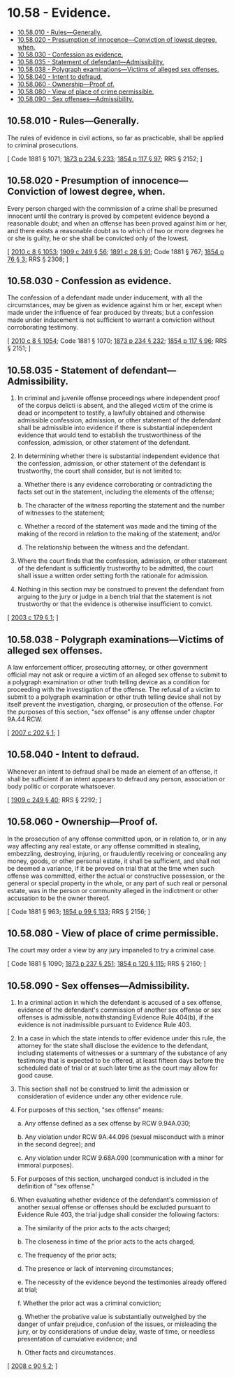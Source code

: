 # 10.58 - Evidence.
* [10.58.010 - Rules—Generally.](#1058010---rulesgenerally)
* [10.58.020 - Presumption of innocence—Conviction of lowest degree, when.](#1058020---presumption-of-innocenceconviction-of-lowest-degree-when)
* [10.58.030 - Confession as evidence.](#1058030---confession-as-evidence)
* [10.58.035 - Statement of defendant—Admissibility.](#1058035---statement-of-defendantadmissibility)
* [10.58.038 - Polygraph examinations—Victims of alleged sex offenses.](#1058038---polygraph-examinationsvictims-of-alleged-sex-offenses)
* [10.58.040 - Intent to defraud.](#1058040---intent-to-defraud)
* [10.58.060 - Ownership—Proof of.](#1058060---ownershipproof-of)
* [10.58.080 - View of place of crime permissible.](#1058080---view-of-place-of-crime-permissible)
* [10.58.090 - Sex offenses—Admissibility.](#1058090---sex-offensesadmissibility)
## 10.58.010 - Rules—Generally.
The rules of evidence in civil actions, so far as practicable, shall be applied to criminal prosecutions.

\[ Code 1881 § 1071; [1873 p 234 § 233](http://leg.wa.gov/CodeReviser/Pages/session_laws.aspx?cite=1873%20p%20234%20§%20233); [1854 p 117 § 97](http://leg.wa.gov/CodeReviser/Pages/session_laws.aspx?cite=1854%20p%20117%20§%2097); RRS § 2152; \]

## 10.58.020 - Presumption of innocence—Conviction of lowest degree, when.
Every person charged with the commission of a crime shall be presumed innocent until the contrary is proved by competent evidence beyond a reasonable doubt; and when an offense has been proved against him or her, and there exists a reasonable doubt as to which of two or more degrees he or she is guilty, he or she shall be convicted only of the lowest.

\[ [2010 c 8 § 1053](http://lawfilesext.leg.wa.gov/biennium/2009-10/Pdf/Bills/Session%20Laws/Senate/6239-S.SL.pdf?cite=2010%20c%208%20§%201053); [1909 c 249 § 56](http://leg.wa.gov/CodeReviser/documents/sessionlaw/1909c249.pdf?cite=1909%20c%20249%20§%2056); [1891 c 28 § 91](http://leg.wa.gov/CodeReviser/documents/sessionlaw/1891c28.pdf?cite=1891%20c%2028%20§%2091); Code 1881 § 767; [1854 p 76 § 3](http://leg.wa.gov/CodeReviser/Pages/session_laws.aspx?cite=1854%20p%2076%20§%203); RRS § 2308; \]

## 10.58.030 - Confession as evidence.
The confession of a defendant made under inducement, with all the circumstances, may be given as evidence against him or her, except when made under the influence of fear produced by threats; but a confession made under inducement is not sufficient to warrant a conviction without corroborating testimony.

\[ [2010 c 8 § 1054](http://lawfilesext.leg.wa.gov/biennium/2009-10/Pdf/Bills/Session%20Laws/Senate/6239-S.SL.pdf?cite=2010%20c%208%20§%201054); Code 1881 § 1070; [1873 p 234 § 232](http://leg.wa.gov/CodeReviser/Pages/session_laws.aspx?cite=1873%20p%20234%20§%20232); [1854 p 117 § 96](http://leg.wa.gov/CodeReviser/Pages/session_laws.aspx?cite=1854%20p%20117%20§%2096); RRS § 2151; \]

## 10.58.035 - Statement of defendant—Admissibility.
1. In criminal and juvenile offense proceedings where independent proof of the corpus delicti is absent, and the alleged victim of the crime is dead or incompetent to testify, a lawfully obtained and otherwise admissible confession, admission, or other statement of the defendant shall be admissible into evidence if there is substantial independent evidence that would tend to establish the trustworthiness of the confession, admission, or other statement of the defendant.

2. In determining whether there is substantial independent evidence that the confession, admission, or other statement of the defendant is trustworthy, the court shall consider, but is not limited to:

    a.  Whether there is any evidence corroborating or contradicting the facts set out in the statement, including the elements of the offense;

    b.  The character of the witness reporting the statement and the number of witnesses to the statement;

    c.  Whether a record of the statement was made and the timing of the making of the record in relation to the making of the statement; and/or

    d.  The relationship between the witness and the defendant.

3. Where the court finds that the confession, admission, or other statement of the defendant is sufficiently trustworthy to be admitted, the court shall issue a written order setting forth the rationale for admission.

4. Nothing in this section may be construed to prevent the defendant from arguing to the jury or judge in a bench trial that the statement is not trustworthy or that the evidence is otherwise insufficient to convict.

\[ [2003 c 179 § 1](http://lawfilesext.leg.wa.gov/biennium/2003-04/Pdf/Bills/Session%20Laws/House/1427.SL.pdf?cite=2003%20c%20179%20§%201); \]

## 10.58.038 - Polygraph examinations—Victims of alleged sex offenses.
A law enforcement officer, prosecuting attorney, or other government official may not ask or require a victim of an alleged sex offense to submit to a polygraph examination or other truth telling device as a condition for proceeding with the investigation of the offense. The refusal of a victim to submit to a polygraph examination or other truth telling device shall not by itself prevent the investigation, charging, or prosecution of the offense. For the purposes of this section, "sex offense" is any offense under chapter 9A.44 RCW.

\[ [2007 c 202 § 1](http://lawfilesext.leg.wa.gov/biennium/2007-08/Pdf/Bills/Session%20Laws/House/1520.SL.pdf?cite=2007%20c%20202%20§%201); \]

## 10.58.040 - Intent to defraud.
Whenever an intent to defraud shall be made an element of an offense, it shall be sufficient if an intent appears to defraud any person, association or body politic or corporate whatsoever.

\[ [1909 c 249 § 40](http://leg.wa.gov/CodeReviser/documents/sessionlaw/1909c249.pdf?cite=1909%20c%20249%20§%2040); RRS § 2292; \]

## 10.58.060 - Ownership—Proof of.
In the prosecution of any offense committed upon, or in relation to, or in any way affecting any real estate, or any offense committed in stealing, embezzling, destroying, injuring, or fraudulently receiving or concealing any money, goods, or other personal estate, it shall be sufficient, and shall not be deemed a variance, if it be proved on trial that at the time when such offense was committed, either the actual or constructive possession, or the general or special property in the whole, or any part of such real or personal estate, was in the person or community alleged in the indictment or other accusation to be the owner thereof.

\[ Code 1881 § 963; [1854 p 99 § 133](http://leg.wa.gov/CodeReviser/Pages/session_laws.aspx?cite=1854%20p%2099%20§%20133); RRS § 2156; \]

## 10.58.080 - View of place of crime permissible.
The court may order a view by any jury impaneled to try a criminal case.

\[ Code 1881 § 1090; [1873 p 237 § 251](http://leg.wa.gov/CodeReviser/Pages/session_laws.aspx?cite=1873%20p%20237%20§%20251); [1854 p 120 § 115](http://leg.wa.gov/CodeReviser/Pages/session_laws.aspx?cite=1854%20p%20120%20§%20115); RRS § 2160; \]

## 10.58.090 - Sex offenses—Admissibility.
1. In a criminal action in which the defendant is accused of a sex offense, evidence of the defendant's commission of another sex offense or sex offenses is admissible, notwithstanding Evidence Rule 404(b), if the evidence is not inadmissible pursuant to Evidence Rule 403.

2. In a case in which the state intends to offer evidence under this rule, the attorney for the state shall disclose the evidence to the defendant, including statements of witnesses or a summary of the substance of any testimony that is expected to be offered, at least fifteen days before the scheduled date of trial or at such later time as the court may allow for good cause.

3. This section shall not be construed to limit the admission or consideration of evidence under any other evidence rule.

4. For purposes of this section, "sex offense" means:

    a.  Any offense defined as a sex offense by RCW 9.94A.030;

    b.  Any violation under RCW 9A.44.096 (sexual misconduct with a minor in the second degree); and

    c.  Any violation under RCW 9.68A.090 (communication with a minor for immoral purposes).

5. For purposes of this section, uncharged conduct is included in the definition of "sex offense."

6. When evaluating whether evidence of the defendant's commission of another sexual offense or offenses should be excluded pursuant to Evidence Rule 403, the trial judge shall consider the following factors:

    a.  The similarity of the prior acts to the acts charged;

    b.  The closeness in time of the prior acts to the acts charged;

    c.  The frequency of the prior acts;

    d.  The presence or lack of intervening circumstances;

    e.  The necessity of the evidence beyond the testimonies already offered at trial;

    f.  Whether the prior act was a criminal conviction;

    g.  Whether the probative value is substantially outweighed by the danger of unfair prejudice, confusion of the issues, or misleading the jury, or by considerations of undue delay, waste of time, or needless presentation of cumulative evidence; and

    h.  Other facts and circumstances.

\[ [2008 c 90 § 2](http://lawfilesext.leg.wa.gov/biennium/2007-08/Pdf/Bills/Session%20Laws/Senate/6933-S.SL.pdf?cite=2008%20c%2090%20§%202); \]

